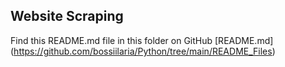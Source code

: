 ## Website Scraping
Find this README.md file in this folder on GitHub [README.md] (https://github.com/bossiilaria/Python/tree/main/README_Files)
